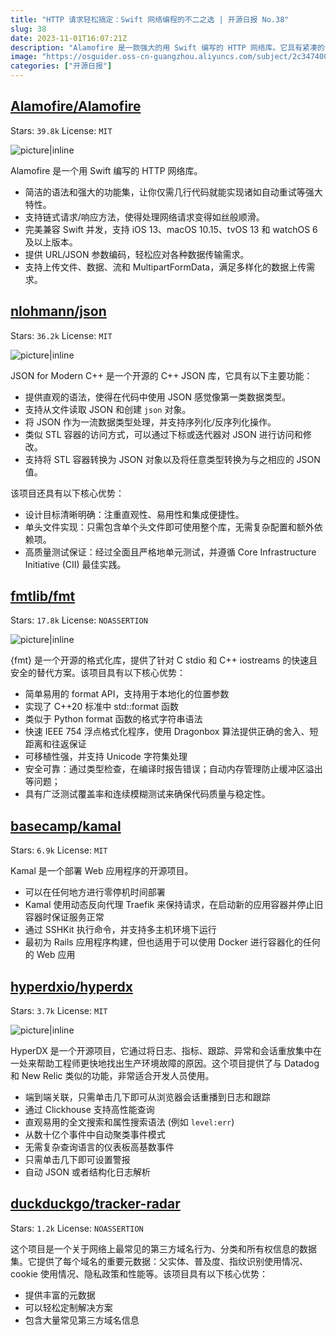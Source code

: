 ```yaml
---
title: "HTTP 请求轻松搞定：Swift 网络编程的不二之选 | 开源日报 No.38"
slug: 38
date: 2023-11-01T16:07:21Z
description: "Alamofire 是一款强大的用 Swift 编写的 HTTP 网络库。它具有紧凑的语法和丰富的功能集，使得只需几行代码就能实现强大的功能。"
image: "https://osguider.oss-cn-guangzhou.aliyuncs.com/subject/2c347400cb6dfacecd90e14fc5658ae2.png"
categories: ["开源日报"]
---
```


## [Alamofire/Alamofire](https://github.com/Alamofire/Alamofire)

Stars: `39.8k`  License: `MIT`

![picture|inline](https://osguider.oss-cn-guangzhou.aliyuncs.com/subject/8406d2eca6cdd5691c2827351001f2b3.png)

Alamofire 是一个用 Swift 编写的 HTTP 网络库。

- 简洁的语法和强大的功能集，让你仅需几行代码就能实现诸如自动重试等强大特性。
- 支持链式请求/响应方法，使得处理网络请求变得如丝般顺滑。
- 完美兼容 Swift 并发，支持 iOS 13、macOS 10.15、tvOS 13 和 watchOS 6 及以上版本。
- 提供 URL/JSON 参数编码，轻松应对各种数据传输需求。
- 支持上传文件、数据、流和 MultipartFormData，满足多样化的数据上传需求。

## [nlohmann/json](https://github.com/nlohmann/json)

Stars: `36.2k`  License: `MIT`

![picture|inline](https://picgo-daily.oss-cn-guangzhou.aliyuncs.com/picgo-daily/2023/024a650ff64ad97c8c1a2fbf204a3c06.png)

JSON for Modern C++ 是一个开源的 C++ JSON 库，它具有以下主要功能：

- 提供直观的语法，使得在代码中使用 JSON 感觉像第一类数据类型。
- 支持从文件读取 JSON 和创建 `json` 对象。
- 将 JSON 作为一流数据类型处理，并支持序列化/反序列化操作。
- 类似 STL 容器的访问方式，可以通过下标或迭代器对 JSON 进行访问和修改。
- 支持将 STL 容器转换为 JSON 对象以及将任意类型转换为与之相应的 JSON 值。

该项目还具有以下核心优势：

- 设计目标清晰明确：注重直观性、易用性和集成便捷性。
- 单头文件实现：只需包含单个头文件即可使用整个库，无需复杂配置和额外依赖项。
- 高质量测试保证：经过全面且严格地单元测试，并遵循 Core Infrastructure Initiative (CII) 最佳实践。

## [fmtlib/fmt](https://github.com/fmtlib/fmt)

Stars: `17.8k`  License: `NOASSERTION`

![picture|inline](https://picgo-daily.oss-cn-guangzhou.aliyuncs.com/picgo-daily/2023/9702bdf1b26e5a64d5222078d06b893d.png)

{fmt} 是一个开源的格式化库，提供了针对 C stdio 和 C++ iostreams 的快速且安全的替代方案。该项目具有以下核心优势：

- 简单易用的 format API，支持用于本地化的位置参数
- 实现了 C++20 标准中 std::format 函数
- 类似于 Python format 函数的格式字符串语法
- 快速 IEEE 754 浮点格式化程序，使用 Dragonbox 算法提供正确的舍入、短距离和往返保证
- 可移植性强，并支持 Unicode 字符集处理
- 安全可靠：通过类型检查，在编译时报告错误；自动内存管理防止缓冲区溢出等问题；
- 具有广泛测试覆盖率和连续模糊测试来确保代码质量与稳定性。

## [basecamp/kamal](https://github.com/basecamp/kamal)

Stars: `6.9k`  License: `MIT`

Kamal 是一个部署 Web 应用程序的开源项目。

- 可以在任何地方进行零停机时间部署
- Kamal 使用动态反向代理 Traefik 来保持请求，在启动新的应用容器并停止旧容器时保证服务正常
- 通过 SSHKit 执行命令，并支持多主机环境下运行
- 最初为 Rails 应用程序构建，但也适用于可以使用 Docker 进行容器化的任何的 Web 应用

## [hyperdxio/hyperdx](https://github.com/hyperdxio/hyperdx)

Stars: `3.7k`  License: `MIT`

![picture|inline](https://picgo-daily.oss-cn-guangzhou.aliyuncs.com/picgo-daily/2023/3aaaee6e51131c1a733faafc9344bf52.png)

HyperDX 是一个开源项目，它通过将日志、指标、跟踪、异常和会话重放集中在一处来帮助工程师更快地找出生产环境故障的原因。这个项目提供了与 Datadog 和 New Relic 类似的功能，非常适合开发人员使用。

- 端到端关联，只需单击几下即可从浏览器会话重播到日志和跟踪
- 通过 Clickhouse 支持高性能查询
- 直观易用的全文搜索和属性搜索语法 (例如 `level:err`)
- 从数十亿个事件中自动聚类事件模式
- 无需复杂查询语言的仪表板高基数事件
- 只需单击几下即可设置警报
- 自动 JSON 或者结构化日志解析

## [duckduckgo/tracker-radar](https://github.com/duckduckgo/tracker-radar)

Stars: `1.2k`  License: `NOASSERTION`

这个项目是一个关于网络上最常见的第三方域名行为、分类和所有权信息的数据集。它提供了每个域名的重要元数据：父实体、普及度、指纹识别使用情况、cookie 使用情况、隐私政策和性能等。该项目具有以下核心优势：

- 提供丰富的元数据
- 可以轻松定制解决方案
- 包含大量常见第三方域名信息